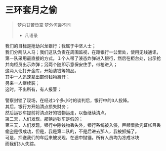 # 三环套月之偷



> 梦内甘苦皆空
> 梦外何尝不同
> - 凡语录

<pre>
我们的目标是抢劫兴龙银行；我属于中坚人士；
我们分两队人马；我们这队负责在周围监视，在距银行一公里处，使用无线通讯，监控第一队的行动；
第一队采用最直接的方式，１个人带了液态炸弹进入银行，然后在柜台处，出示抢劫提示：
并向柜员出示炸弹；另两个随即示意保安住手，带枪进入；
这两人让打开金库，开始装钱等物品。
其中一人迅速拿出部份钱物离开；
另来一人继续装；
这时，不出所有，有人报警；

警察封锁了现场，在经过1个多小时的谈判后，银行中的3人投降。
其后，银行方开始清点损失财务；
然后运钞车提前将清点好的钱物运走，以备继续清点。
第二天，人们发现，那辆运钞车是假的；
第三天，人们发现，银行中除钱物丢失外，银行系统被入侵，巨额借款凭证帐目丢失。
偷盗是很成功，但是，我是第二队的，不是后进去那人，我被抓捕了。
可是，押送我们的车后来被发现，在途中抛锚。所有人员均为冻成冰块
而我们3人失踪。


</pre>
